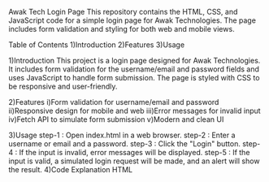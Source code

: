 Awak Tech Login Page
This repository contains the HTML, CSS, and JavaScript code for a simple login page for Awak Technologies. The page includes form validation and styling for both web and mobile views.

Table of Contents 1)Introduction 2)Features 3)Usage 

1)Introduction This project is a login page designed for Awak Technologies. It includes form validation for the username/email and password fields and uses JavaScript to handle form submission. The page is styled with CSS to be responsive and user-friendly.

2)Features
i)Form validation for username/email and password ii)Responsive design for mobile and web iii)Error messages for invalid input iv)Fetch API to simulate form submission v)Modern and clean UI

3)Usage 
step-1 : Open index.html in a web browser. step-2 : Enter a username or email and a password. step-3 : Click the "Login" button. step-4 : If the input is invalid, error messages will be displayed. step-5 : If the input is valid, a simulated login request will be made, and an alert will show the result. 4)Code Explanation HTML


